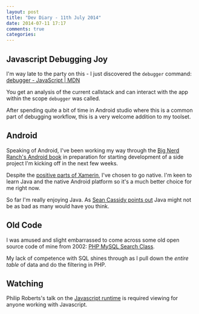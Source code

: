 ```yaml
---
layout: post
title: "Dev Diary - 11th July 2014"
date: 2014-07-11 17:17
comments: true
categories:
---
```


## Javascript Debugging Joy

I'm way late to the party on this - I just discovered the `debugger` command: [debugger - JavaScript | MDN](https://developer.mozilla.org/en-US/docs/Web/JavaScript/Reference/Statements/debugger)

You get an analysis of the current callstack and can interact with the app within the scope `debugger` was called.

After spending quite a bit of time in Android studio where this is a common part of debugging workflow, this is a very welcome addition to my toolset.

## Android

Speaking of Android, I've been working my way through the [Big Nerd Ranch's Android book](http://www.bignerdranch.com/we-write/android-programming) in preparation for starting development of a side project I'm kicking off in the next few weeks.

Despite the [positive parts of Xamerin](/blog/2014/04/25/dev-diary-25th-april-2014/), I've chosen to go native.  I'm keen to learn Java and the native Android platform so it's a much better choice for me right now.

So far I'm really enjoying Java. As [Sean Cassidy points out](http://blog.existentialize.com/better-java.html) Java might not be as bad as many would have you think.

## Old Code

I was amused and slight embarrassed to come across some old open source code of mine from 2002: [PHP MySQL Search Class](http://code.activestate.com/recipes/125901-php-mysql-search-class/).

My lack of competence with SQL shines through as I pull down the _entire table_ of data and do the filtering in PHP.

## Watching

Philip Roberts's talk on the [Javascript runtime](http://vimeo.com/96425312) is required viewing for anyone working with Javascript.
